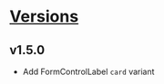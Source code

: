 # [Versions](https://github.com/Tracktor/design-system-tracktor/releases)

## v1.5.0
- Add FormControlLabel `card` variant
